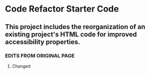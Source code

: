 # Code Refactor Starter Code
<h2>This project includes the reorganization of an existing project's HTML code for improved accessibility properties.</H2>

<h3>EDITS FROM ORIGINAL PAGE</h3>

<ol><li>
    Changed <title> from website to Horiseon.
</li><li>
    Added [a href] to header for homepage navigation incase of future webpage expansion.
</li><li>
    Added alt"text" to images.
</li><li>
    Added aria label to HTML for image that had source in css.
</li><li>
    Changed [div] to appropriate semantic element which included the following: header, nav, section, article.
</li><li>
    Removed period in CSS to correspond with the appropriate semantic element instead of class.
</li><li>
    Consolidated the classes "search-engine-optimization, online-reputation-management, and social-media-marketing" into one class "section-title" to diminish repeated code.
</li><li>
    Consolidated all of the benefit classes into one "benefit-article" class. Removed additional unneeded benefit subset classes.
</li><li>
    Added [!--comment--] comments to each semantic element for clarification.
</li><li>
    added missing <id> tag to Search Engine Optimization section for appropriate navigatation from the header nav bar.
</li><li>
    CSS class reorganization to appear in order of the html tags.
</li>